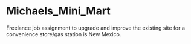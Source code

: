 # Michaels_Mini_Mart
Freelance job assignment to upgrade and improve the existing site for a convenience store/gas station is New Mexico.
